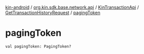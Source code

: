 [kin-android](../../../index.md) / [org.kin.sdk.base.network.api](../../index.md) / [KinTransactionApi](../index.md) / [GetTransactionHistoryRequest](index.md) / [pagingToken](./paging-token.md)

# pagingToken

`val pagingToken: PagingToken?`